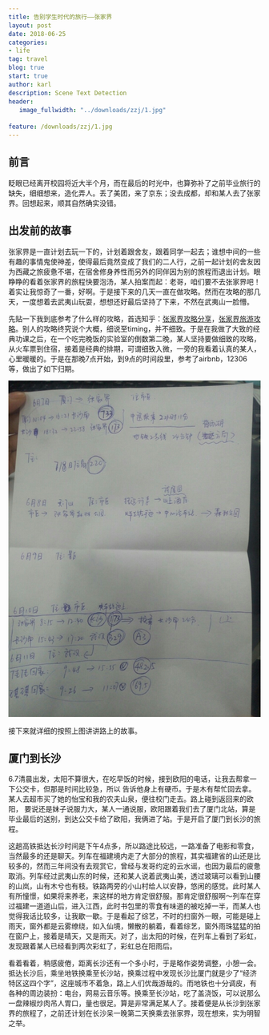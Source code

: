 ```yaml
---
title: 告别学生时代的旅行——张家界
layout: post
date: 2018-06-25
categories: 
- life
tag: travel
blog: true
start: true
author: karl
description: Scene Text Detection
header:
   image_fullwidth: "../downloads/zzj/1.jpg"

feature: /downloads/zzj/1.jpg
---  
```


## 前言  
眨眼已经离开校园将近大半个月，而在最后的时光中，也算弥补了之前毕业旅行的缺失，细细想来，造化弄人。丢了美团，来了京东；没去成都，却和某人去了张家界。回想起来，顺其自然确实没错。

## 出发前的故事  

张家界是一直计划去玩一下的，计划着跟舍友，跟着同学一起去；谁想中间的一些有趣的事情鬼使神差，使得最后竟然变成了我们的二人行，之前一起计划的舍友因为西藏之旅疲惫不堪，在宿舍修身养性而另外的同伴因为别的旅程而退出计划。眼睁睁的看着张家界的旅程快要泡汤，某人拍案而起：老哥，咱们要不去张家界吧！着实让我惊奇了一番，好啊。于是接下来的几天一直在做攻略。然而在攻略的那几天，一度想着去武夷山玩耍，想想还好最后坚持了下来，不然在武夷山一脸懵。  

先贴一下我到底参考了什么样的攻略，首选知乎：[张家界攻略分享](https://zhuanlan.zhihu.com/p/21831382)，[张家界旅游攻略](https://zhuanlan.zhihu.com/p/32533464)。别人的攻略终究说个大概，细说至timing，并不细致。于是在我做了大致的经典功课之后，在一个吃完晚饭的实验室的倒数第二晚，某人坚持要做细致的攻略，从火车票到住宿，接着是经典的排期，可谓细致入微，一旁的我看着认真的某人，心里暖暖的。于是在那晚7点开始，到9点的时间段里，参考了airbnb，12306等，做出了如下归期。  

![img](../downloads/zzj/3.jpg)  

接下来就详细的按照上图讲讲路上的故事。  

## 厦门到长沙  
6.7清晨出发，太阳不算很大，在吃早饭的时候，接到欧阳的电话，让我去帮拿一下公交卡，但那是时间比较急，所以
告诉他身上有硬币。于是木有帮忙回去拿。某人去超市买了她的怡宝和我的农夫山泉，便往校门走去。路上碰到返回来的欧阳，
要说还是妹子说服力大，某人一通说服，欧阳跟着我们去了厦门北站，算是毕业最后的送别，到达公交卡给了欧阳，我俩进了站。于是开启了厦门到长沙的旅程。

这趟高铁抵达长沙时间是下午4点多，所以路途比较远，一路准备了电影和零食，当然最多的还是聊天。列车在福建境内走了大部分的旅程，其实福建省的山还是比较多的，然而三年间没有去观赏它，曾经与发哥约定的云水谣，也因为最后的疲惫取消。列车经过武夷山东的时候，还和某人说着武夷山美，透过玻璃可以看到山腰的山岚，山有木兮也有枝。铁路两旁的小山村给人以安静，悠闲的感觉。此时某人有所憧憬，如果将来养老，来这样的地方肯定很舒服。那肯定很舒服啊～列车在穿过福建一道道山后，进入江西，此时书包里的零食有味道的被吃掉一半，而某人也觉得我话比较多，让我歇一歇。于是看起了综艺，不时的扫窗外一眼，可能是碰上雨天，窗外都是云雾缭绕，如入仙境，懒散的躺着，看着综艺，窗外雨珠猛猛的拍在窗户上，接着是晴天，又是雨天。对了，出太阳的时候，在列车上看到了彩虹，发现跟着某人已经看到两次彩虹了，彩虹总在阳雨后。  

看着看着，稍感疲倦，距离长沙还有一个多小时，于是略作姿势调整，小憩一会。  
抵达长沙后，乘坐地铁换乘至长沙站，换乘过程中发现长沙比厦门就是少了“经济特区这四个字”，这座城市不着急，路上人们优哉游哉的。而地铁也十分调皮，有各种的周边装扮：电台，网易云音乐等。换乘至长沙站，吃了盖浇饭，可以说那么一盘辣椒炒肉吊人胃口，量也很足。算是非常满足某人了。接着便是从长沙到张家界的旅程了，之前还计划在长沙呆一晚第二天换乘去张家界，现在想来，实为明智之举。
